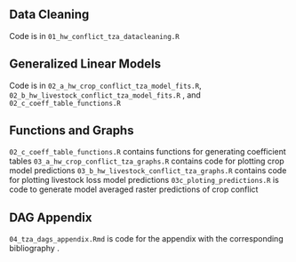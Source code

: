 ## Data Cleaning
Code is in `01_hw_conflict_tza_datacleaning.R`
## Generalized Linear Models
Code is in `02_a_hw_crop_conflict_tza_model_fits.R`, `02_b_hw_livestock_conflict_tza_model_fits.R` , and `02_c_coeff_table_functions.R`
## Functions and Graphs
`02_c_coeff_table_functions.R` contains functions for generating coefficient tables
`03_a_hw_crop_conflict_tza_graphs.R` contains code for plotting crop model predictions
`03_b_hw_livestock_conflict_tza_graphs.R` contains code for plotting livestock loss model predictions
`03c_ploting_predictions.R` is code to generate model averaged raster predictions of crop conflict
## DAG Appendix
`04_tza_dags_appendix.Rmd` is code for the appendix with the corresponding bibliography .
